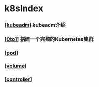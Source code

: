 # k8sIndex
### [[kubeadm]] kubeadm介绍

### [[0to1]] 搭建一个完整的Kubernetes集群

### [[pod]] 

### [[volume]]

### [[controller]]



[//begin]: # "Autogenerated link references for markdown compatibility"
[kubeadm]: kubeadm "kubeadm"
[0to1]: 0to1 "0to1"
[pod]: pod "pod"
[volume]: volume "volume"
[controller]: controller "controller"
[//end]: # "Autogenerated link references"